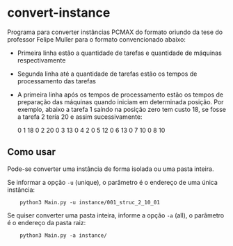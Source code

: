 # convert-instance

Programa para converter instâncias PCMAX do formato oriundo da tese do professor Felipe Muller para o formato convencionado abaixo:

* Primeira linha estão a quantidade de tarefas e quantidade de máquinas respectivamente
* Segunda linha até a quantidade de tarefas estão os tempos de processamento das tarefas
* A primeira linha após os tempos de processamento estão os tempos de preparação das máquinas quando iniciam em determinada posição. Por exemplo, abaixo a tarefa 1 saíndo na posição zero tem custo 18, se fosse a tarefa 2 tería 20 e assim sucessivamente:

    0 1 18
    0 2 20
    0 3 13
    0 4 2
    0 5 12
    0 6 13
    0 7 10
    0 8 10

## Como usar

Pode-se converter uma instância de forma isolada ou uma pasta inteira.

Se informar a opção `-u` (unique), o parâmetro é o endereço de uma única instância:

        python3 Main.py -u instance/001_struc_2_10_01

Se quiser converter uma pasta inteira, informe a opção `-a` (all), o parâmetro é o endereço da pasta raiz:

        python3 Main.py -a instance/
